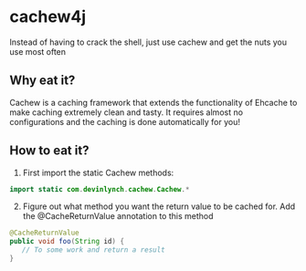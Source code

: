 # cachew4j
Instead of having to crack the shell, just use cachew and get the nuts you use most often

## Why eat it?

Cachew is a caching framework that extends the functionality of Ehcache to make caching extremely clean and tasty.  It requires almost no configurations and the caching is done automatically for you!

## How to eat it?

1. First import the static Cachew methods:
```java
import static com.devinlynch.cachew.Cachew.*
```

2. Figure out what method you want the return value to be cached for.  Add the @CacheReturnValue annotation to this method
```java
@CacheReturnValue
public void foo(String id) {
   // To some work and return a result
}
```
